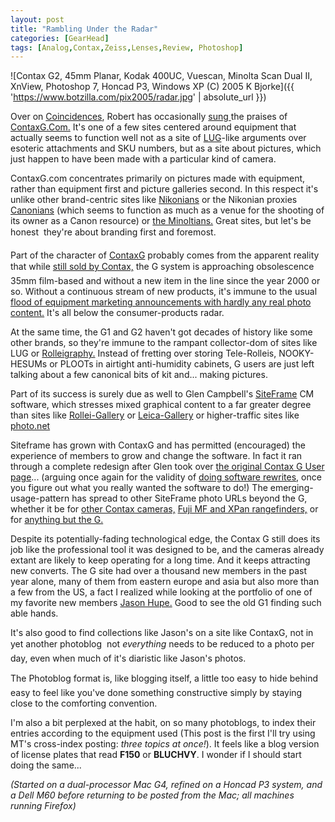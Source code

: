 ```yaml
---
layout: post
title: "Rambling Under the Radar"
categories: [GearHead]
tags: [Analog,Contax,Zeiss,Lenses,Review, Photoshop]
---
```



![Contax G2, 45mm Planar, Kodak 400UC, Vuescan, Minolta Scan Dual II, XnView, Photoshop 7, Honcad P3, Windows XP (C) 2005 K Bjorke]({{ 'https://www.botzilla.com/pix2005/radar.jpg' | absolute_url }})


Over on <a href="http://coincidences.typepad.com/" target="contax">Coincidences</a>, Robert has occasionally <a  target="contax" href="http://coincidences.typepad.com/still_images_and_moving_o/2004/01/sharing_your_ph.html">sung </a>the praises of <a href="http://www.contaxg.com/">ContaxG.Com.</a> It's one of a few sites centered around equipment that actually seems to function well not as a site of <a target="contax" href="http://mejac2.palo-alto.ca.us/leica-users/">LUG</a>-like arguments over esoteric attachments and SKU numbers, but as a site about pictures, which just happen to have been made with a particular kind of camera.

 

<!--more-->
ContaxG.com concentrates primarily on pictures made with equipment, rather than equipment first and picture galleries second. In this respect it's unlike other brand-centric sites like <a href="http://www.nikonians.org/" target="contax">Nikonians</a> or the Nikonian proxies <a href="http://www.canonians.com/" target="contax">Canonians</a> (which seems to function as much as a venue for the shooting of its owner as a Canon resource) or <a href="http://www.theminoltians.com/" target="contax">the Minoltians.</a> Great sites, but let's be honest &#151; they're about branding first and foremost.

Part of the character of <a href="http://www.contaxg.com/" target="contax">ContaxG</a> probably comes from  the apparent reality that while <a target="contax" href="http://www.kyoceraimaging.com/product.asp?itemnum=202000">still sold by Contax,</a>  the G system is approaching obsolescence &#151; 35mm film-based and without a new item in the line since the year 2000 or so. Without a continuous stream of new products, it's immune to the usual <a href="http://www.photographyblog.com/" target="contax">flood of equipment marketing announcements with hardly any real photo content.</a>  It's all below the consumer-products radar.

At the same time, the G1 and G2 haven't got decades of history like some other brands, so they're immune to the rampant collector-dom of sites like LUG or <a href="http://www.stutterheim.nl/rollei/rolleigraphy.html" target="contax">Rolleigraphy.</a> Instead of fretting over storing Tele-Rolleis, NOOKY-HESUMs or PLOOTs in airtight anti-humidity cabinets, G users are just left talking about a few canonical bits of kit and... making pictures.

Part of its success is surely due as well to Glen Campbell's <a href="http://siteframe.org/" target="contax">SiteFrame</a> CM software, which stresses mixed graphical content to a far greater degree than sites like <a href="http://www.rollei-gallery.net/" target="contax">Rollei-Gallery</a> or <a href="http://www.leica-gallery.net/" target="contax">Leica-Gallery</a> or higher-traffic sites like <a href="http://www.photo.net/" target="contax">photo.net</a>

Siteframe has grown with ContaxG and has permitted (encouraged) the experience of members to grow and change the software. In fact it ran through a complete redesign after Glen took over <a href="http://contaxg.com/contaxuser/" target="contax">the original Contax G User page</a>... (arguing once again for the validity of <a href="http://www.paulgraham.com/hp.html" target="contax">doing software rewrites,</a> once you figure out what you really wanted the software to do!) The emerging-usage-pattern has spread to other SiteFrame photo URLs beyond the G, whether it be for <a href="http://contaximages.com/" target="contax">other Contax cameras,</a> <a href="http://fujirangefinder.com/">Fuji MF and XPan rangefinders,</a> or for <a href="http://not.contaxg.com/" target="contax">anything but the G.</a>

Despite its potentially-fading technological edge, the Contax G still does its job like the professional tool it was designed to be, and the cameras already extant are likely to keep operating for a long time. And it keeps attracting new converts.  The G site had over a thousand new members in the past year alone, many of them from eastern europe and asia but also more than a few from the US, a fact I realized while looking at the portfolio of one of my favorite new members <a target="contax" href="http://contaxg.com/user.php?id=3730&page=user_images">Jason Hupe.</a> Good to see the old G1 finding such able hands.

It's also good to find collections like Jason's on a site like ContaxG, not in yet another photoblog &#151; not <i>everything</i> needs to be reduced to a photo per day, even when much of it's diaristic like Jason's photos.

The Photoblog format is, like blogging itself, a little too easy to hide behind &#151; easy to feel like you've done something constructive simply by staying close to the comforting convention.

I'm also a bit perplexed at the habit, on so many photoblogs, to index their entries according to the equipment used (This post is the first I'll try using MT's cross-index posting: <i>three topics at once!</i>). It feels like a blog version of license plates that read <b>F150</b> or <b>BLUCHVY</b>. I wonder if I should start doing the same...

<i>(Started on a dual-processor Mac G4, refined on a Honcad P3 system, and a Dell M60 before returning to be posted from the Mac; all machines running Firefox)</i>

